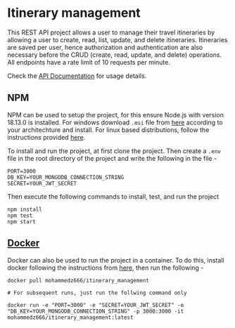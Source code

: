 # Itinerary management

This REST API project allows a user to manage their travel itineraries by allowing a user to create, read, list, update, and delete itineraries. Itineraries are saved per user, hence authorization and authentication are also necessary before the CRUD (create, read, update, and delete) operations. All endpoints have a rate limit of 10 requests per minute.  

Check the [API Documentation](https://documenter.getpostman.com/view/15336332/2s9YXk31Cv) for usage details.

## NPM
NPM can be used to setup the project, for this ensure Node.js with version 18.13.0 is installed. For windows download `.msi` file from [here](https://nodejs.org/dist/v18.13.0/) according to your architechture and install. For linux based distributions, follow the instructions provided [here](https://github.com/nodesource/distributions#installation-instructions).


To install and run the project, at first clone the project. Then create a `.env` file in the root directory of the project and write the following in the file - 

```
PORT=3000
DB_KEY=YOUR_MONGODB_CONNECTION_STRING
SECRET=YOUR_JWT_SECRET
```
Then execute the following commands to install, test, and run the project

```
npm install
npm test
npm start
```

## [Docker](https://hub.docker.com/r/mohammedz666/itinerary_management) 
Docker can also be used to run the project in a container. To do this, install docker following the instructions from [here](https://docs.docker.com/desktop/), then run the following -

```
docker pull mohammedz666/itinerary_management

# For subsequent runs, just run the follwing command only

docker run -e "PORT=3000" -e "SECRET=YOUR_JWT_SECRET" -e "DB_KEY=YOUR_MONGODB_CONNECTION_STRING" -p 3000:3000 -it mohammedz666/itinerary_management:latest
```
